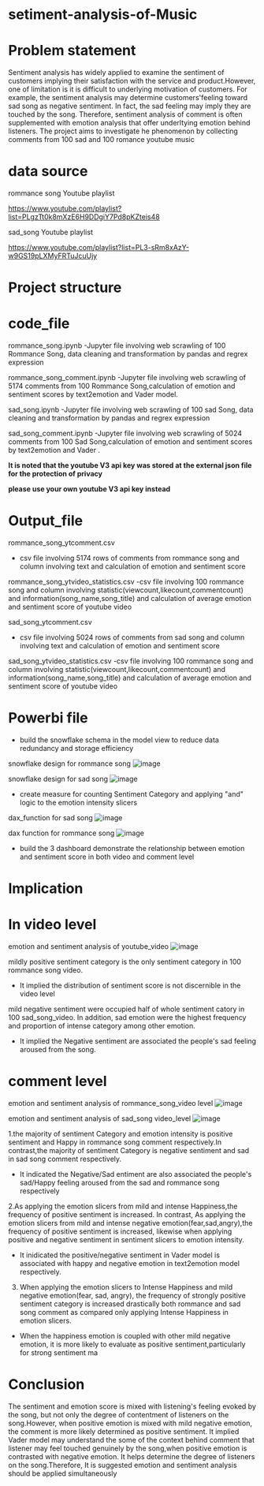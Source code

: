 # setiment-analysis-of-Music

# Problem statement
Sentiment analysis has widely applied to examine the sentiment of customers implying their satisfaction with the service and product.However, one of limitation is it is difficult to underlying motivation of customers. For example, the sentiment analysis may determine customers'feeling toward sad song as negative sentiment. In fact, the sad feeling may imply they are touched by the song.  Therefore, sentiment analysis of comment is often supplemented with emotion analysis that offer underltying emotion behind listeners.  The project aims to investigate he phenomenon by collecting comments from 100 sad and 100 romance youtube music


# data source
rommance song Youtube playlist

https://www.youtube.com/playlist?list=PLgzTt0k8mXzE6H9DDgiY7Pd8pKZteis48


sad_song Youtube playlist

https://www.youtube.com/playlist?list=PL3-sRm8xAzY-w9GS19pLXMyFRTuJcuUjy

# Project structure

# code_file

rommance_song.ipynb
-Jupyter file involving web scrawling of 100 Rommance Song, data cleaning and transformation by pandas and regrex expression

rommance_song_comment.ipynb
-Jupyter file involving web scrawling of 5174 comments from 100 Rommance Song,calculation of emotion and sentiment scores by text2emotion and Vader model.

sad_song.ipynb
-Jupyter file involving web scrawling of 100 sad Song, data cleaning and transformation by pandas and regrex expression

sad_song_comment.ipynb
-Jupyter file involving web scrawling of 5024 comments from 100 Sad Song,calculation of emotion and sentiment scores by text2emotion and Vader .

**It is noted that the youtube V3 api key was stored at the external json file for the protection of privacy**

**please use your own youtube V3 api key instead**

# Output_file
rommance_song_ytcomment.csv
- csv file involving 5174 rows of comments from rommance song and column involving text and calculation of emotion and sentiment score

rommance_song_ytvideo_statistics.csv
-csv file involving 100 rommance song and column involving statistic(viewcount,likecount,commentcount) and information(song_name,song_title) and calculation of average emotion and sentiment score of youtube video

sad_song_ytcomment.csv
- csv file involving 5024 rows of comments from sad song and column involving text and calculation of emotion and sentiment score

sad_song_ytvideo_statistics.csv
-csv file involving 100 rommance song and column involving statistic(viewcount,likecount,commentcount) and information(song_name,song_title) and calculation of average emotion and sentiment score of youtube video



# Powerbi file

- build the snowflake schema in the model view to reduce data redundancy and storage efficiency
  
snowflake design for rommance song
![image](https://github.com/user-attachments/assets/3e43d9b9-9ecf-4323-a13e-4eebf69e0936)

snowflake design for sad song
![image](https://github.com/user-attachments/assets/28d2898c-3939-4f8c-b536-d0fc58e1f42d)


-  create measure for counting Sentiment Category and applying "and" logic to the emotion intensity slicers 

dax_function for sad song
![image](https://github.com/user-attachments/assets/37e56347-576c-47e9-97c8-23c08168a2d6)

dax function for rommance song 
![image](https://github.com/user-attachments/assets/7175331a-8849-449b-b97b-9b477a7d8784)

- build the 3 dashboard demonstrate the relationship between emotion and sentiment score in both video and comment level 




# Implication

# In video level

emotion and sentiment analysis of youtube_video
![image](https://github.com/user-attachments/assets/072f44c9-b464-41dd-b5ac-baa36f10483b)

mildly positive sentiment category is the only sentiment category in 100 rommance song video. 

- It implied the distribution of sentiment score is not discernible in the video level

mild negative sentiment were occupied half of whole sentiment catory in 100 sad_song_video. In addition, sad emotion were the highest frequency and proportion of intense category among other emotion.   

- It implied the Negative sentiment are associated the people's sad feeling aroused from the song.

# comment level

emotion and sentiment analysis of rommance_song_video level
![image](https://github.com/user-attachments/assets/94af2e54-7e95-4366-be76-b429607f7c0d)

emotion and sentiment analysis of sad_song video_level
![image](https://github.com/user-attachments/assets/d6bbca10-0701-4b59-a320-340d2e8cde47)


1.the majority of sentiment Category and emotion intensity is positive sentiment and Happy in rommance song comment respectively.In contrast,the majority of sentiment Category is  negative sentiment and sad in sad song comment respectively.

-  It indicated the Negative/Sad entiment are also associated the people's sad/Happy feeling aroused from the sad and rommance song respectively

2.As applying the emotion slicers from mild and intense Happiness,the frequency of positive sentiment is increased. In contrast, As applying the emotion slicers from mild and intense negative emotion(fear,sad,angry),the frequency of positive sentiment is increased, likewise when applying positive and negative sentiment in sentiment slicers to emotion intensity. 

- It inidicated the positive/negative sentiment in Vader model is associated with happy and negative emotion in text2emotion model respectively. 

3. When applying the emotion slicers to Intense Happiness and mild negative emotion(fear, sad, angry), the frequency of strongly positive sentiment category is increased drastically both rommance and sad song comment as compared only applying Intense Happiness in emotion slicers.
- When the happiness emotion is coupled with other mild negative emotion, it is more likely to evaluate as positive sentiment,particularly for strong sentiment
ma

# Conclusion
The sentiment and emotion score is mixed with listening's feeling evoked by the song, but not only the degree of contentment of listeners on the song.However, when positive emotion is mixed with mild negative emotion, the comment is more likely determined as positive sentiment. It implied Vader model may understand the some of the context behind comment that listener may feel touched genuinely by the song,when positive emotion is contrasted with negative emotion. It helps determine the degree of listeners on the song.Therefore, It is suggested emotion and sentiment analysis should be applied simultaneously

